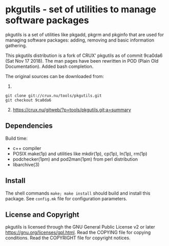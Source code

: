 pkgutils - set of utilities to manage software packages
=======================================================
pkgutils is a set of utilities like pkgadd, pkgrm and pkginfo that are
used for managing software packages: adding, removing and basic
information gathering.

This pkgutils distribution is a fork of CRUX' pkgutils as of commit
9ca0da6 (Sat Nov 17 2018).  The man pages have been rewritten in POD
(Plain Old Documentation).  Added bash completion.

The original sources can be downloaded from:

  1.
    git clone git://crux.nu/tools/pkgutils.git
    git checkout 9ca0da6

  2. https://crux.nu/gitweb/?p=tools/pkgutils.git;a=summary


Dependencies
------------
Build time:
- c++ compiler
- POSIX make(1p) and utilities like mkdir(1p), cp(1p), ln(1p), rm(1p)
- podchecker(1pm) and pod2man(1pm) from perl distribution
- libarchive(3)


Install
-------
The shell commands `make; make install` should build and install this
package.  See `config.mk` file for configuration parameters.


License and Copyright
---------------------
pkgutils is licensed through the GNU General Public License v2 or
later <https://gnu.org/licenses/gpl.html>.
Read the COPYING file for copying conditions.
Read the COPYRIGHT file for copyright notices.


<!-- vim:ft=markdown:sw=2:ts=2:sts=2:et:cc=72:tw=70
End of file. -->
